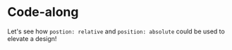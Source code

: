 # Code-along
Let's see how `postion: relative` and `position: absolute` could be used to elevate a design!
